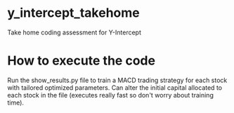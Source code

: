 # y_intercept_takehome
Take home coding assessment for Y-Intercept

# How to execute the code
Run the show_results.py file to train a MACD trading strategy for each stock with tailored optimized parameters. Can alter the initial capital allocated to each stock in the file (executes really fast so don't worry about training time).

